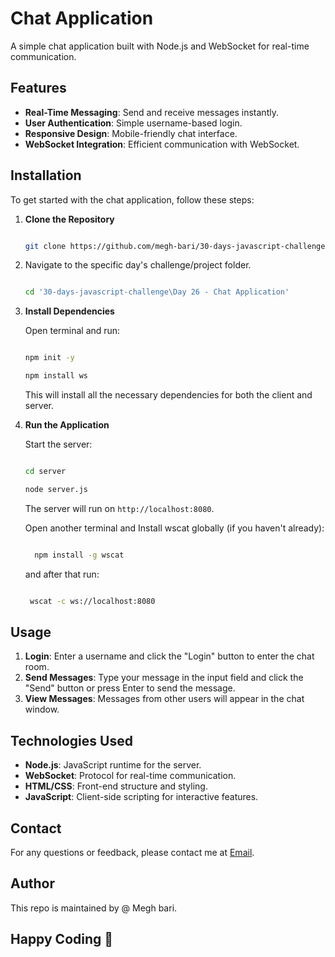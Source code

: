 # Chat Application

A simple chat application built with Node.js and WebSocket for real-time communication.

## Features

- **Real-Time Messaging**: Send and receive messages instantly.
- **User Authentication**: Simple username-based login.
- **Responsive Design**: Mobile-friendly chat interface.
- **WebSocket Integration**: Efficient communication with WebSocket.

## Installation

To get started with the chat application, follow these steps:

1. **Clone the Repository**

   ```bash

   git clone https://github.com/megh-bari/30-days-javascript-challenge

   ```

2. Navigate to the specific day's challenge/project folder.

   ```bash

   cd '30-days-javascript-challenge\Day 26 - Chat Application'

   ```

3. **Install Dependencies**

   Open terminal and run:

   ```bash

   npm init -y

   npm install ws

   ```

   This will install all the necessary dependencies for both the client and server.

4. **Run the Application**

   Start the server:

   ```bash

   cd server

   node server.js

   ```

   The server will run on `http://localhost:8080`.

   Open another terminal and Install wscat globally (if you haven't already):

   ```bash

     npm install -g wscat

   ```

   and after that run:

   ```bash

    wscat -c ws://localhost:8080

   ```

## Usage

1. **Login**: Enter a username and click the "Login" button to enter the chat room.
2. **Send Messages**: Type your message in the input field and click the "Send" button or press Enter to send the message.
3. **View Messages**: Messages from other users will appear in the chat window.

## Technologies Used

- **Node.js**: JavaScript runtime for the server.
- **WebSocket**: Protocol for real-time communication.
- **HTML/CSS**: Front-end structure and styling.
- **JavaScript**: Client-side scripting for interactive features.

## Contact

For any questions or feedback, please contact me at [Email](mailto:meghbari01@gmail.com).

## Author

This repo is maintained by @ Megh bari.

## Happy Coding 🎈
